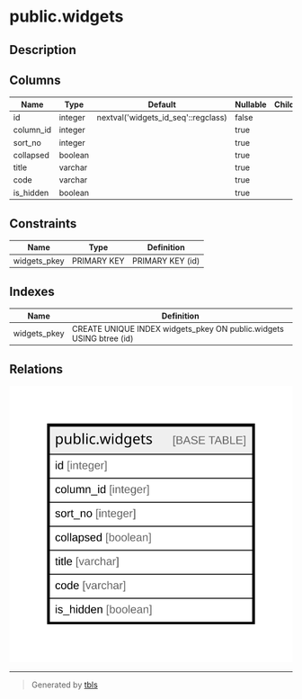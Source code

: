 # public.widgets

## Description

## Columns

| Name | Type | Default | Nullable | Children | Parents | Comment |
| ---- | ---- | ------- | -------- | -------- | ------- | ------- |
| id | integer | nextval('widgets_id_seq'::regclass) | false |  |  |  |
| column_id | integer |  | true |  |  |  |
| sort_no | integer |  | true |  |  |  |
| collapsed | boolean |  | true |  |  |  |
| title | varchar |  | true |  |  |  |
| code | varchar |  | true |  |  |  |
| is_hidden | boolean |  | true |  |  |  |

## Constraints

| Name | Type | Definition |
| ---- | ---- | ---------- |
| widgets_pkey | PRIMARY KEY | PRIMARY KEY (id) |

## Indexes

| Name | Definition |
| ---- | ---------- |
| widgets_pkey | CREATE UNIQUE INDEX widgets_pkey ON public.widgets USING btree (id) |

## Relations

![er](public.widgets.svg)

---

> Generated by [tbls](https://github.com/k1LoW/tbls)
